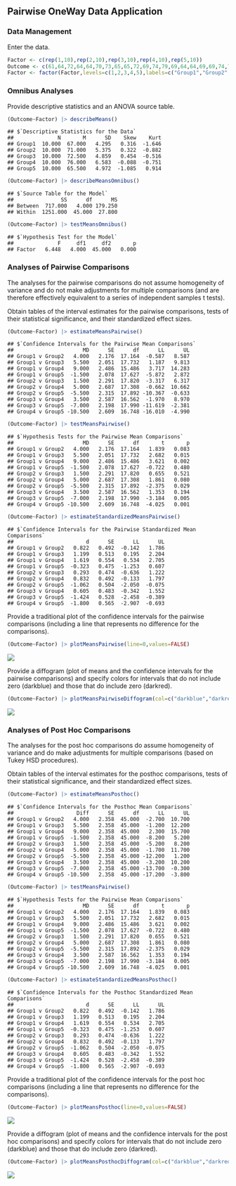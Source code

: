 
## Pairwise OneWay Data Application

### Data Management

Enter the data.

```r
Factor <- c(rep(1,10),rep(2,10),rep(3,10),rep(4,10),rep(5,10))
Outcome <- c(61,64,72,64,64,70,73,65,65,72,69,74,79,69,64,64,69,69,74,79,70,75,80,80,70,65,70,75,70,70,70,80,85,75,70,65,75,75,85,80,65,55,70,65,65,70,70,60,65,70)
Factor <- factor(Factor,levels=c(1,2,3,4,5),labels=c("Group1","Group2","Group3","Group4","Group5"))
```

### Omnibus Analyses

Provide descriptive statistics and an ANOVA source table.

```r
(Outcome~Factor) |> describeMeans()
```

```
## $`Descriptive Statistics for the Data`
##              N       M      SD    Skew    Kurt
## Group1  10.000  67.000   4.295   0.316  -1.646
## Group2  10.000  71.000   5.375   0.322  -0.882
## Group3  10.000  72.500   4.859   0.454  -0.516
## Group4  10.000  76.000   6.583  -0.088  -0.751
## Group5  10.000  65.500   4.972  -1.085   0.914
```

```r
(Outcome~Factor) |> describeMeansOmnibus()
```

```
## $`Source Table for the Model`
##               SS      df      MS
## Between  717.000   4.000 179.250
## Within  1251.000  45.000  27.800
```

```r
(Outcome~Factor) |> testMeansOmnibus()
```

```
## $`Hypothesis Test for the Model`
##              F     df1     df2       p
## Factor   6.448   4.000  45.000   0.000
```

### Analyses of Pairwise Comparisons

The analyses for the pairwise comparisons do not assume homogeneity of variance and do not make adjustments for multiple comparisons (and are therefore effectively equivalent to a series of independent samples t tests).

Obtain tables of the interval estimates for the pairwise comparisons, tests of their statistical significance, and their standardized effect sizes.

```r
(Outcome~Factor) |> estimateMeansPairwise()
```

```
## $`Confidence Intervals for the Pairwise Mean Comparisons`
##                      MD      SE      df      LL      UL
## Group1 v Group2   4.000   2.176  17.164  -0.587   8.587
## Group1 v Group3   5.500   2.051  17.732   1.187   9.813
## Group1 v Group4   9.000   2.486  15.486   3.717  14.283
## Group1 v Group5  -1.500   2.078  17.627  -5.872   2.872
## Group2 v Group3   1.500   2.291  17.820  -3.317   6.317
## Group2 v Group4   5.000   2.687  17.308  -0.662  10.662
## Group2 v Group5  -5.500   2.315  17.892 -10.367  -0.633
## Group3 v Group4   3.500   2.587  16.562  -1.970   8.970
## Group3 v Group5  -7.000   2.198  17.990 -11.619  -2.381
## Group4 v Group5 -10.500   2.609  16.748 -16.010  -4.990
```

```r
(Outcome~Factor) |> testMeansPairwise()
```

```
## $`Hypothesis Tests for the Pairwise Mean Comparisons`
##                      MD      SE      df       t       p
## Group1 v Group2   4.000   2.176  17.164   1.839   0.083
## Group1 v Group3   5.500   2.051  17.732   2.682   0.015
## Group1 v Group4   9.000   2.486  15.486   3.621   0.002
## Group1 v Group5  -1.500   2.078  17.627  -0.722   0.480
## Group2 v Group3   1.500   2.291  17.820   0.655   0.521
## Group2 v Group4   5.000   2.687  17.308   1.861   0.080
## Group2 v Group5  -5.500   2.315  17.892  -2.375   0.029
## Group3 v Group4   3.500   2.587  16.562   1.353   0.194
## Group3 v Group5  -7.000   2.198  17.990  -3.184   0.005
## Group4 v Group5 -10.500   2.609  16.748  -4.025   0.001
```

```r
(Outcome~Factor) |> estimateStandardizedMeansPairwise()
```

```
## $`Confidence Intervals for the Pairwise Standardized Mean Comparisons`
##                       d      SE      LL      UL
## Group1 v Group2   0.822   0.492  -0.142   1.786
## Group1 v Group3   1.199   0.513   0.195   2.204
## Group1 v Group4   1.619   0.554   0.534   2.705
## Group1 v Group5  -0.323   0.475  -1.253   0.607
## Group2 v Group3   0.293   0.474  -0.636   1.222
## Group2 v Group4   0.832   0.492  -0.133   1.797
## Group2 v Group5  -1.062   0.504  -2.050  -0.075
## Group3 v Group4   0.605   0.483  -0.342   1.552
## Group3 v Group5  -1.424   0.528  -2.458  -0.389
## Group4 v Group5  -1.800   0.565  -2.907  -0.693
```

Provide a traditional plot of the confidence intervals for the pairwise comparisons (including a line that represents no difference for the comparisons).

```r
(Outcome~Factor) |> plotMeansPairwise(line=0,values=FALSE)
```

![](figures/Pairwise-OneWay-Pairwise-1.png)<!-- -->

Provide a diffogram (plot of means and the confidence intervals for the pairwise comparisons) and specify colors for intervals that do not include zero (darkblue) and those that do include zero (darkred).

```r
(Outcome~Factor) |> plotMeansPairwiseDiffogram(col=c("darkblue","darkred"))
```

![](figures/Pairwise-OneWay-DiffogramA-1.png)<!-- -->

### Analyses of Post Hoc Comparisons

The analyses for the post hoc comparisons do assume homogeneity of variance and do make adjustments for multiple comparisons (based on Tukey HSD procedures).

Obtain tables of the interval estimates for the posthoc comparisons, tests of their statistical significance, and their standardized effect sizes.

```r
(Outcome~Factor) |> estimateMeansPosthoc()
```

```
## $`Confidence Intervals for the Posthoc Mean Comparisons`
##                    Diff      SE      df      LL      UL
## Group1 v Group2   4.000   2.358  45.000  -2.700  10.700
## Group1 v Group3   5.500   2.358  45.000  -1.200  12.200
## Group1 v Group4   9.000   2.358  45.000   2.300  15.700
## Group1 v Group5  -1.500   2.358  45.000  -8.200   5.200
## Group2 v Group3   1.500   2.358  45.000  -5.200   8.200
## Group2 v Group4   5.000   2.358  45.000  -1.700  11.700
## Group2 v Group5  -5.500   2.358  45.000 -12.200   1.200
## Group3 v Group4   3.500   2.358  45.000  -3.200  10.200
## Group3 v Group5  -7.000   2.358  45.000 -13.700  -0.300
## Group4 v Group5 -10.500   2.358  45.000 -17.200  -3.800
```

```r
(Outcome~Factor) |> testMeansPairwise()
```

```
## $`Hypothesis Tests for the Pairwise Mean Comparisons`
##                      MD      SE      df       t       p
## Group1 v Group2   4.000   2.176  17.164   1.839   0.083
## Group1 v Group3   5.500   2.051  17.732   2.682   0.015
## Group1 v Group4   9.000   2.486  15.486   3.621   0.002
## Group1 v Group5  -1.500   2.078  17.627  -0.722   0.480
## Group2 v Group3   1.500   2.291  17.820   0.655   0.521
## Group2 v Group4   5.000   2.687  17.308   1.861   0.080
## Group2 v Group5  -5.500   2.315  17.892  -2.375   0.029
## Group3 v Group4   3.500   2.587  16.562   1.353   0.194
## Group3 v Group5  -7.000   2.198  17.990  -3.184   0.005
## Group4 v Group5 -10.500   2.609  16.748  -4.025   0.001
```

```r
(Outcome~Factor) |> estimateStandardizedMeansPosthoc()
```

```
## $`Confidence Intervals for the Posthoc Standardized Mean Comparisons`
##                       d      SE      LL      UL
## Group1 v Group2   0.822   0.492  -0.142   1.786
## Group1 v Group3   1.199   0.513   0.195   2.204
## Group1 v Group4   1.619   0.554   0.534   2.705
## Group1 v Group5  -0.323   0.475  -1.253   0.607
## Group2 v Group3   0.293   0.474  -0.636   1.222
## Group2 v Group4   0.832   0.492  -0.133   1.797
## Group2 v Group5  -1.062   0.504  -2.050  -0.075
## Group3 v Group4   0.605   0.483  -0.342   1.552
## Group3 v Group5  -1.424   0.528  -2.458  -0.389
## Group4 v Group5  -1.800   0.565  -2.907  -0.693
```

Provide a traditional plot of the confidence intervals for the post hoc comparisons (including a line that represents no difference for the comparisons).

```r
(Outcome~Factor) |> plotMeansPosthoc(line=0,values=FALSE)
```

![](figures/Pairwise-OneWay-Posthoc-1.png)<!-- -->

Provide a diffogram (plot of means and the confidence intervals for the post hoc comparisons) and specify colors for intervals that do not include zero (darkblue) and those that do include zero (darkred).

```r
(Outcome~Factor) |> plotMeansPosthocDiffogram(col=c("darkblue","darkred"))
```

![](figures/Pairwise-OneWay-DiffogramB-1.png)<!-- -->
